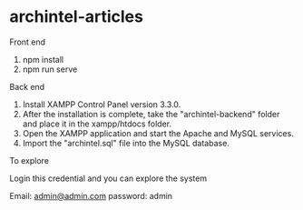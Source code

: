 # archintel-articles

Front end
1. npm install
2. npm run serve

Back end
1. Install XAMPP Control Panel version 3.3.0.
2. After the installation is complete, take the "archintel-backend" folder and place it in the xampp/htdocs folder.
3. Open the XAMPP application and start the Apache and MySQL services.
4. Import the "archintel.sql" file into the MySQL database.


To explore

Login this credential and you can explore the system

Email: admin@admin.com
password: admin

